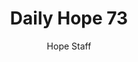 ---
image: /assets/img/daily-hope-default-artwork.png
title: Daily Hope 73
number: 73
categories:
  - Daily Hope
author: Hope Staff
notes: Daily Hope 73
embed: >-
  <iframe src="https://open.spotify.com/embed/episode/2mmPYPf0ctpsE2n9ch8poa?utm_source=generator" width="400px" height="102px" frameborder=“0" scrolling=“no”></iframe>
---